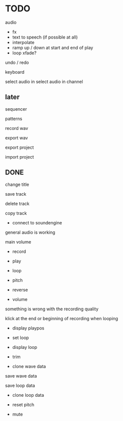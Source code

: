 # TODO

audio

- fx
- text to speech (if possible at all)
- interpolate
- ramp up / down at start and end of play
- loop xfade?

undo / redo

keyboard

select audio in
select audio in channel

## later

sequencer

patterns

record wav

export wav

export project

import project

## DONE

change title

save track

delete track

copy track

- connect to soundengine

general audio is working

main volume

- record
- play
- loop
- pitch

- reverse
- volume

something is wrong with the recording quality

klick at the end or beginning of recording when looping

- display playpos

- set loop
- display loop

- trim

- clone wave data

save wave data

save loop data

- clone loop data

- reset pitch

- mute
